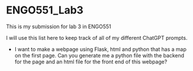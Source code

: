 # ENGO551_Lab3
This is my submission for lab 3 in ENGO551



I will use this list here to keep track of all of my different ChatGPT prompts.
- I want to make a webpage using Flask, html and python that has a map on the first page. Can you generate me a python file with the backend for the page and an html file for the front end of this webpage?
